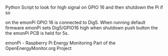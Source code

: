 Python Script to look for high signal on GPIO 16 and then shutdown the Pi if so

on the emonPi GPIO 16 is connected to Dig5. 
When running default firmware emonPi sets Dig5/GPIO16 high when shutdown push button the the emonPi PCB is held for 5s. 

emonPi - Raspberry Pi Energy Monitoring 
Part of the OpenEnergyMonitor.org Project
